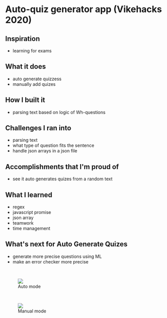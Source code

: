 # Auto-quiz generator app (Vikehacks 2020)
## Inspiration
<ul>
<li>learning for exams</li>
</ul>

## What it does
<ul>
<li>auto generate quizzess</li>
<li>manually add quizes</li>
</ul>

## How I built it
<ul>
<li>parsing text based on logic of Wh-questions</li>
</ul>

## Challenges I ran into
<ul>
<li>parsing text</li>
<li>what type of question fits the sentence</li>
<li>handle json arrays in a json file</li>
</ul>

## Accomplishments that I'm proud of
<ul>
<li>see it auto generates quizes from a random text</li>
</ul>

## What I learned
<ul>
<li>regex</li>
<li>javascript promise</li>
<li>json array</li>
<li>teamwork</li>
<li>time management</li>
</ul>

## What's next for Auto Generate Quizes
<ul>
<li>generate more precise questions using ML</li>
<li>make an error checker more precise</li>
</ul>
</br>

<p align="center">
  <figure>
    <img src="https://user-images.githubusercontent.com/44889544/87274420-960d2500-c490-11ea-9aa2-1c5f090cde9e.png"/>
    <figcaption>Auto mode</figcaption>
  </figure>
  </br>
  <figure>
    <img src="https://user-images.githubusercontent.com/44889544/87274120-cf916080-c48f-11ea-9f66-bb6bd8554a7f.jpg"/>
    <figcaption>Manual mode</figcaption>
  </figure>
</p>
